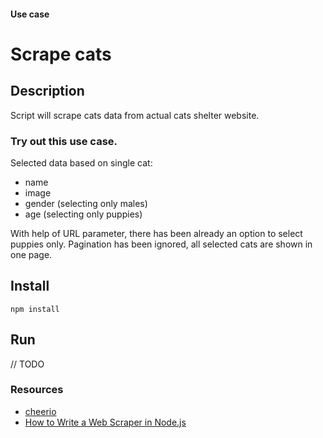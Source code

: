 #### Use case
# Scrape cats

## Description

Script will scrape cats data from actual cats shelter website.

### Try out this use case.

Selected data based on single cat:
- name
- image
- gender (selecting only males)
- age (selecting only puppies)

With help of URL parameter, there has been already an option to select puppies only.
Pagination has been ignored, all selected cats are shown in one page.

## Install

`npm install`

## Run

// TODO

### Resources

- [cheerio](https://github.com/cheeriojs/cheerio)
- [How to Write a Web Scraper in Node.js](https://www.codementor.io/johnnyb/how-to-write-a-web-scraper-in-nodejs-du108266t)